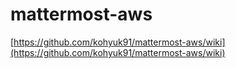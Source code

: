 # mattermost-aws

[https://github.com/kohyuk91/mattermost-aws/wiki](https://github.com/kohyuk91/mattermost-aws/wiki)
